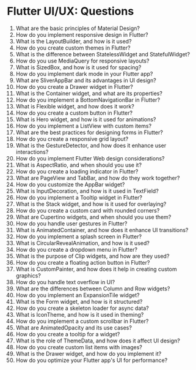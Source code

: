 # Flutter UI/UX: Questions

1. What are the basic principles of Material Design?
2. How do you implement responsive design in Flutter?
3. What is the LayoutBuilder, and how is it used?
4. How do you create custom themes in Flutter?
5. What is the difference between StatelessWidget and StatefulWidget?
6. How do you use MediaQuery for responsive layouts?
7. What is SizedBox, and how is it used for spacing?
8. How do you implement dark mode in your Flutter app?
9. What are SliverAppBar and its advantages in UI design?
10. How do you create a Drawer widget in Flutter?
11. What is the Container widget, and what are its properties?
12. How do you implement a BottomNavigationBar in Flutter?
13. What is Flexible widget, and how does it work?
14. How do you create a custom button in Flutter?
15. What is Hero widget, and how is it used for animations?
16. How do you implement a ListView with custom items?
17. What are the best practices for designing forms in Flutter?
18. How do you create a responsive grid layout?
19. What is the GestureDetector, and how does it enhance user interactions?
20. How do you implement Flutter Web design considerations?
21. What is AspectRatio, and when should you use it?
22. How do you create a loading indicator in Flutter?
23. What are PageView and TabBar, and how do they work together?
24. How do you customize the AppBar widget?
25. What is InputDecoration, and how is it used in TextField?
26. How do you implement a Tooltip widget in Flutter?
27. What is the Stack widget, and how is it used for overlaying?
28. How do you create a custom card with rounded corners?
29. What are Cupertino widgets, and when should you use them?
30. How do you handle user gestures in Flutter?
31. What is AnimatedContainer, and how does it enhance UI transitions?
32. How do you implement a splash screen in Flutter?
33. What is CircularRevealAnimation, and how is it used?
34. How do you create a dropdown menu in Flutter?
35. What is the purpose of Clip widgets, and how are they used?
36. How do you create a floating action button in Flutter?
37. What is CustomPainter, and how does it help in creating custom graphics?
38. How do you handle text overflow in UI?
39. What are the differences between Column and Row widgets?
40. How do you implement an ExpansionTile widget?
41. What is the Form widget, and how is it structured?
42. How do you create a skeleton loader for async data?
43. What is IconTheme, and how is it used in theming?
44. How do you implement a custom scrollbar in Flutter?
45. What are AnimatedOpacity and its use cases?
46. How do you create a tooltip for a widget?
47. What is the role of ThemeData, and how does it affect UI design?
48. How do you create custom list items with images?
49. What is the Drawer widget, and how do you implement it?
50. How do you optimize your Flutter app's UI for performance?
